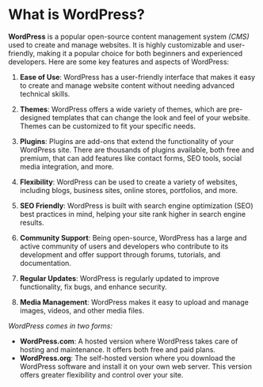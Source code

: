 # What is WordPress?

**WordPress** is a popular open-source content management system _(CMS)_ used to create and manage websites. It is highly customizable and user-friendly, making it a popular choice for both beginners and experienced developers. Here are some key features and aspects of WordPress:

1. **Ease of Use**: WordPress has a user-friendly interface that makes it easy to create and manage website content without needing advanced technical skills.

2. **Themes**: WordPress offers a wide variety of themes, which are pre-designed templates that can change the look and feel of your website. Themes can be customized to fit your specific needs.

3. **Plugins**: Plugins are add-ons that extend the functionality of your WordPress site. There are thousands of plugins available, both free and premium, that can add features like contact forms, SEO tools, social media integration, and more.

4. **Flexibility**: WordPress can be used to create a variety of websites, including blogs, business sites, online stores, portfolios, and more.

5. **SEO Friendly**: WordPress is built with search engine optimization (SEO) best practices in mind, helping your site rank higher in search engine results.

6. **Community Support**: Being open-source, WordPress has a large and active community of users and developers who contribute to its development and offer support through forums, tutorials, and documentation.

7. **Regular Updates**: WordPress is regularly updated to improve functionality, fix bugs, and enhance security.

8. **Media Management**: WordPress makes it easy to upload and manage images, videos, and other media files.

_WordPress comes in two forms:_

- **WordPress.com**: A hosted version where WordPress takes care of hosting and maintenance. It offers both free and paid plans.
- **WordPress.org**: The self-hosted version where you download the WordPress software and install it on your own web server. This version offers greater flexibility and control over your site.
